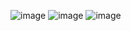 ![image](https://github.com/user-attachments/assets/c582581c-3ec7-47a2-80a9-bb93379efd4d)
![image](https://github.com/user-attachments/assets/58d2717b-96dd-4a8d-a84a-a18415920934)
![image](https://github.com/user-attachments/assets/67dae2d5-38a5-494b-acf9-b7a2c6ae6f62)
